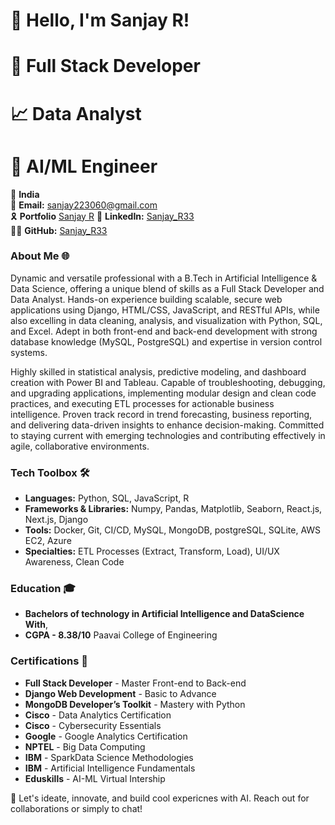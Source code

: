 # 👋 Hello, I'm Sanjay R!

# 🎲 Full Stack Developer 
# 📈 Data Analyst
# 🚀 AI/ML Engineer

📍 **India**  
📧 **Email:** [sanjay223060@gmail.com](mailto:sanjay223060@gmail.com)  
🎗️ **Portfolio** [Sanjay R](https://sanjay-personal-portfolio.onrender.com/)
🔗 **LinkedIn:** [Sanjay_R33](https://www.linkedin.com/in/sanjayr33)  
👨‍💻 **GitHub:** [Sanjay_R33](https://github.com/sanjayr33)


### About Me 🌐
Dynamic and versatile professional with a B.Tech in Artificial Intelligence & Data Science, offering a unique blend of skills as a Full Stack Developer and Data Analyst. Hands-on experience building scalable, secure web applications using Django, HTML/CSS, JavaScript, and RESTful APIs, while also excelling in data cleaning, analysis, and visualization with Python, SQL, and Excel. Adept in both front-end and back-end development with strong database knowledge (MySQL, PostgreSQL) and expertise in version control systems.

Highly skilled in statistical analysis, predictive modeling, and dashboard creation with Power BI and Tableau. Capable of troubleshooting, debugging, and upgrading applications, implementing modular design and clean code practices, and executing ETL processes for actionable business intelligence. Proven track record in trend forecasting, business reporting, and delivering data-driven insights to enhance decision-making. Committed to staying current with emerging technologies and contributing effectively in agile, collaborative environments.

### Tech Toolbox 🛠️
- **Languages:** Python, SQL, JavaScript, R
- **Frameworks & Libraries:** Numpy, Pandas, Matplotlib, Seaborn, React.js, Next.js, Django 
- **Tools:** Docker, Git, CI/CD, MySQL, MongoDB, postgreSQL, SQLite, AWS EC2, Azure
- **Specialties:** ETL Processes (Extract, Transform, Load), UI/UX Awareness, Clean Code

### Education 🎓
- **Bachelors of technology in Artificial Intelligence and DataScience With**,
- **CGPA - 8.38/10** Paavai College of Engineering 

### Certifications 📜
- **Full Stack Developer** - Master Front-end to Back-end
- **Django Web Development** - Basic to Advance
- **MongoDB Developer’s Toolkit** - Mastery with Python
- **Cisco** - Data Analytics Certification
- **Cisco** - Cybersecurity Essentials
- **Google** - Google Analytics Certification
- **NPTEL** - Big Data Computing
- **IBM** - SparkData Science Methodologies
- **IBM** - Artificial Intelligence Fundamentals
- **Eduskills** - AI-ML Virtual Intership
  
🔗 Let's ideate, innovate, and build cool expericnes with AI. Reach out for collaborations or simply to chat!


<!--
**sanjayr33/sanjayr33** is a ✨ _special_ ✨ repository because its `README.md` (this file) appears on your GitHub profile.

Here are some ideas to get you started:

- 🔭 I’m currently working on ...
- 🌱 I’m currently learning ...
- 👯 I’m looking to collaborate on ...
- 🤔 I’m looking for help with ...
- 💬 Ask me about ...
- 📫 How to reach me: ...
- 😄 Pronouns: ...
- ⚡ Fun fact: ...
-->
